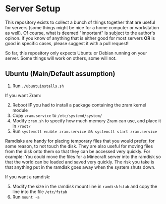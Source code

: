 # Server Setup

This repository exists to collect a bunch of things together that are useful for servers (some things might be nice for a home computer or workstation as well).
Of course, what is deemed "important" is subject to the author's opinon.
If you know of anything that is either good for most servers **OR** is good in specific cases, please suggest it with a pull request!

So far, this repository only expects Ubuntu or Debian running on your server. Some things will work on others, some will not.

## Ubuntu (Main/Default assumption)

1. Run `./ubuntuinstalls.sh`

If you want Zram:

2. Reboot **IF** you had to install a package containing the zram kernel module
3. Copy `zram.service` to `/etc/systemd/system/`
4. Modify `zram.sh` to specify how much memory Zram can use, and place it in `/root/`
5. Run `systemctl enable zram.service && systemctl start zram.service`

Ramdisks are handy for placing temporary files that you would prefer, for some reason, to not touch the disk.
They are also useful for moving files from the disk onto them so that they can be accessed very quickly. 
For example: You could move the files for a Minecraft server into the ramdisk so that the world can be loaded and saved very quickly.
The risk you take is that anything put in the ramdisk goes away when the system shuts down.

If you want a ramdisk:

5. Modify the size in the ramdisk mount line in `ramdiskfstab` and copy the line into the file `/etc/fstab`
6. Run `mount -a`